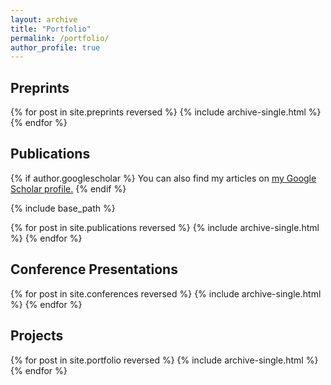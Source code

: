 ```yaml
---
layout: archive
title: "Portfolio"
permalink: /portfolio/
author_profile: true
---
```


## Preprints
{% for post in site.preprints reversed %}
  {% include archive-single.html %}
{% endfor %}

## Publications
{% if author.googlescholar %}
  You can also find my articles on <u><a href="{{author.googlescholar}}">my Google Scholar profile</a>.</u>
{% endif %}

{% include base_path %}

{% for post in site.publications reversed %}
  {% include archive-single.html %}
{% endfor %}

## Conference Presentations
{% for post in site.conferences reversed %}
  {% include archive-single.html %}
{% endfor %}

## Projects
{% for post in site.portfolio reversed %}
  {% include archive-single.html %}
{% endfor %}


